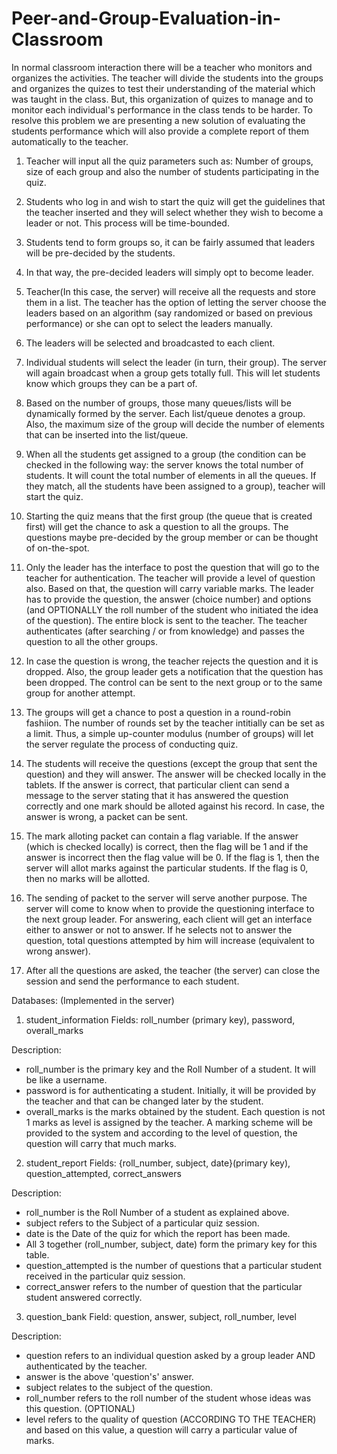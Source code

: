 Peer-and-Group-Evaluation-in-Classroom
======================================

In normal classroom interaction there will be a teacher who monitors and organizes the activities. The teacher will divide the students into the groups and organizes the quizes to test their understanding of the material which was taught in the class. But, this organization of quizes to manage and to monitor each individual's performance in the class tends to be harder. To resolve this problem we are presenting a new solution of evaluating the students performance which will also provide a complete report of them automatically to the teacher.

1. Teacher will input all the quiz parameters such as: Number of groups, size of each group and also the number of students participating in the quiz.

2. Students who log in and wish to start the quiz will get the guidelines that the teacher inserted and they will select whether they wish to become a leader or not. This process will be time-bounded.

3. Students tend to form groups so, it can be fairly assumed that leaders will be pre-decided by the students. 

4. In that way, the pre-decided leaders will simply opt to become leader.

5. Teacher(In this case, the server) will receive all the requests and store them in a list. The teacher has the option of letting the server choose the leaders based on an algorithm (say randomized or based on previous performance) or she can opt to select the leaders manually. 

6. The leaders will be selected and broadcasted to each client.

7. Individual students will select the leader (in turn, their group). The server will again broadcast when a group gets totally full. This will let students know which groups they can be a part of. 

8. Based on the number of groups, those many queues/lists will be dynamically formed by the server. Each list/queue denotes a group. Also, the maximum size of the group will decide the number of elements that can be inserted into the list/queue.

9. When all the students get assigned to a group (the condition can be checked in the following way: the server knows the total number of students. It will count the total number of elements in all the queues. If they match, all the students have been assigned to a group), teacher will start the quiz.

10. Starting the quiz means that the first group (the queue that is created first) will get the chance to ask a question to all the groups. The questions maybe pre-decided by the group member or can be thought of on-the-spot. 

11. Only the leader has the interface to post the question that will go to the teacher for authentication. The teacher will provide a level of question also. Based on that, the question will carry variable marks. The leader has to provide the question, the answer (choice number) and options (and OPTIONALLY the roll number of the student who initiated the idea of the question). The entire block is sent to the teacher. The teacher authenticates (after searching / or from knowledge) and passes the question to all the other groups. 

12. In case the question is wrong, the teacher rejects the question and it is dropped. Also, the group leader gets a notification that the question has been dropped. The control can be sent to the next group or to the same group for another attempt.

13. The groups will get a chance to post a question in a round-robin fashiion. The number of rounds set by the teacher intitially can be set as a limit. Thus, a simple up-counter modulus (number of groups) will let the server regulate the process of conducting quiz.

14. The students will receive the questions (except the group that sent the question) and they will answer. The answer will be checked locally in the tablets. If the answer is correct, that particular client can send a message to the server stating that it has answered the question correctly and one mark should be alloted against his record. In case, the answer is wrong, a packet can be sent. 

15. The mark alloting packet can contain a flag variable. If the answer (which is checked locally) is correct, then the flag will be 1 and if the answer is incorrect then the flag value will be 0. If the flag is 1, then the server will allot marks against the particular students. If the flag is 0, then no marks will be allotted. 

16. The sending of packet to the server will serve another purpose. The server will come to know when to provide the questioning interface to the next group leader. For answering, each client will get an interface either to answer or not to answer. If he selects not to answer the question, total questions attempted by him will increase (equivalent to wrong answer).

17. After all the questions are asked, the teacher (the server) can close the session and send the performance to each student. 




Databases: (Implemented in the server)

1. student_information 
Fields: roll_number (primary key), password, overall_marks

Description: 
* roll_number is the primary key and the Roll Number of a student. It will be like a username.
* password is for authenticating a student. Initially, it will be provided by the teacher and that can be changed later by the student.
* overall_marks is the marks obtained by the student. Each question is not 1 marks as level is assigned by the teacher. A marking scheme will be provided to the system and according to the level of question, the question will carry that much marks.


2. student_report
Fields: {roll_number, subject, date}(primary key), question_attempted, correct_answers

Description:
* roll_number is the Roll Number of a student as explained above.
* subject refers to the Subject of a particular quiz session.
* date is the Date of the quiz for which the report has been made.
* All 3 together (roll_number, subject, date) form the primary key for this table.
* question_attempted is the number of questions that a particular student received in the particular quiz session.
* correct_answer refers to the number of question that the particular student answered correctly.

3. question_bank
Field: question, answer, subject, roll_number, level

Description:
* question refers to an individual question asked by a group leader AND authenticated by the teacher.
* answer is the above 'question's' answer.
* subject relates to the subject of the question.
* roll_number refers to the roll number of the student whose ideas was this question. (OPTIONAL)
* level refers to the quality of question (ACCORDING TO THE TEACHER) and based on this value, a question will carry a particular value of marks.



